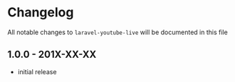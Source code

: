# Changelog

All notable changes to `laravel-youtube-live` will be documented in this file

## 1.0.0 - 201X-XX-XX

- initial release
